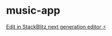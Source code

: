 # music-app

[Edit in StackBlitz next generation editor ⚡️](https://stackblitz.com/~/github.com/krisine/music-app)